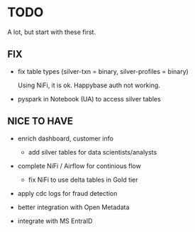 # TODO

A lot, but start with these first.


## FIX

- fix table types (silver-txn = binary, silver-profiles = binary)

    Using NiFi, it is ok. Happybase auth not working.

- pyspark in Notebook (UA) to access silver tables


## NICE TO HAVE

- enrich dashboard, customer info

    - add silver tables for data scientists/analysts

- complete NiFi / Airflow for continious flow

    - fix NiFi to use delta tables in Gold tier

- apply cdc logs for fraud detection

- better integration with Open Metadata

- integrate with MS EntraID
